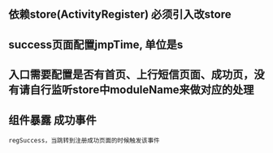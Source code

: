## 依赖store(ActivityRegister) 必须引入改store

## success页面配置jmpTime, 单位是s

## 入口需要配置是否有首页、上行短信页面、成功页，没有请自行监听store中moduleName来做对应的处理



## 组件暴露 成功事件 
	regSuccess，当跳转到注册成功页面的时候触发该事件
